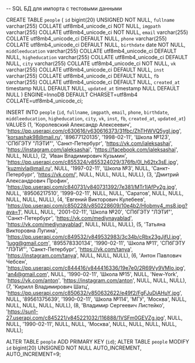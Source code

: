 -- SQL БД для импорта с тестовыми данными


CREATE TABLE `people` (
  `id` bigint(20) UNSIGNED NOT NULL,
  `fullname` varchar(255) COLLATE utf8mb4_unicode_ci NOT NULL,
  `imgpath` varchar(255) COLLATE utf8mb4_unicode_ci NOT NULL,
  `email` varchar(255) COLLATE utf8mb4_unicode_ci DEFAULT NULL,
  `phone` varchar(255) COLLATE utf8mb4_unicode_ci DEFAULT NULL,
  `birthdate` date NOT NULL,
  `middleeducation` varchar(255) COLLATE utf8mb4_unicode_ci DEFAULT NULL,
  `higheducation` varchar(255) COLLATE utf8mb4_unicode_ci DEFAULT NULL,
  `city` varchar(255) COLLATE utf8mb4_unicode_ci NOT NULL,
  `vk` varchar(255) COLLATE utf8mb4_unicode_ci DEFAULT NULL,
  `inst` varchar(255) COLLATE utf8mb4_unicode_ci DEFAULT NULL,
  `fb` varchar(255) COLLATE utf8mb4_unicode_ci DEFAULT NULL,
  `created_at` timestamp NULL DEFAULT NULL,
  `updated_at` timestamp NULL DEFAULT NULL
) ENGINE=InnoDB DEFAULT CHARSET=utf8mb4 COLLATE=utf8mb4_unicode_ci;

INSERT INTO `people` (`id`, `fullname`, `imgpath`, `email`, `phone`, `birthdate`, `middleeducation`, `higheducation`, `city`, `vk`, `inst`, `fb`, `created_at`, `updated_at`) VALUES
(1, 'Королевский Александр Алексеевич', 'https://pp.userapi.com/c630616/v630616373/31fbc/ZhTHWVQ5ygI.jpg', 'korsashak98@mail.ru', '89677120135', '1998-02-11', 'Школа №123', 'СПбГЭТУ \"ЛЭТИ\"', 'Санкт-Петербург', 'https://vk.com/ialeksashai', 'https://instagram.com/ialeksashai', 'https://facebook.com/ialeksashai', NULL, NULL),
(2, 'Иван Владимирович Кузьмин', 'https://pp.userapi.com/c855324/v855324029/376fb/0l_h62tx3sE.jpg', 'kuzmivla@mail.ru', NULL, '1997-02-11', 'Школа №3', NULL, 'Санкт-Петербург', 'https://vk.com/', NULL, NULL, NULL, NULL),
(3, 'Дмитрий Александрович Профин', 'https://pp.userapi.com/c840731/v840731392/7e381/MTr1lAfPv2g.jpg', NULL, '89506217510', '1999-02-11', NULL, NULL, 'Саратов', NULL, NULL, NULL, NULL, NULL),
(4, 'Евгений Викторович Кулебеев', 'https://pp.userapi.com/c850228/v850228609/10e4b2/HIobmy4_ms8.jpg?ava=1', NULL, NULL, '2001-02-11', 'Школа №20', 'СПбГЭТУ \"ЛЭТИ\"', 'Санкт-Петербург', 'https://vk.com/mediynayablad', 'https://vk.com/mediynayablad', NULL, NULL, NULL),
(5, 'Татьяна Викторовна Лугина', 'https://pp.userapi.com/c849532/v849532983/3c34b/cRbx23gJjfU.jpg', 'lugg@gmail.com', '895578330134', '1990-02-11', 'Школа №11', 'СПбГЭТУ \"ЛЭТИ\"', 'Санкт-Петербург', 'https://vk.com/tanya', 'https://instagram.com/tanya', NULL, NULL, NULL),
(6, 'Антон Павлович Чебсен', 'https://pp.userapi.com/c844416/v844416336/19e7e0/2R69Vy9VMIo.jpg', 'an4@gmail.com', NULL, '1990-02-11', 'Школа №15', NULL, 'New-York', 'https://vk.com/anton', 'https://instagram.com/anton', NULL, NULL, NULL),
(7, 'Кирилл Владимирович Шатц', 'https://pp.userapi.com/c850632/v850632622/e49f2/FgFJuDiAHuY.jpg', NULL, '89561375639', '1990-02-11', 'Школа №114', 'МГУ', 'Москва', NULL, NULL, NULL, NULL, NULL),
(8, 'Владимир Сергеевич Листейко', 'https://sun1-27.userapi.com/c845221/v845221032/116888/1VSFm0GEVZg.jpg', NULL, NULL, '1990-02-11', NULL, NULL, 'Москва', NULL, NULL, NULL, NULL, NULL);

ALTER TABLE `people`
  ADD PRIMARY KEY (`id`);
ALTER TABLE `people`
  MODIFY `id` bigint(20) UNSIGNED NOT NULL AUTO_INCREMENT, AUTO_INCREMENT=9;
